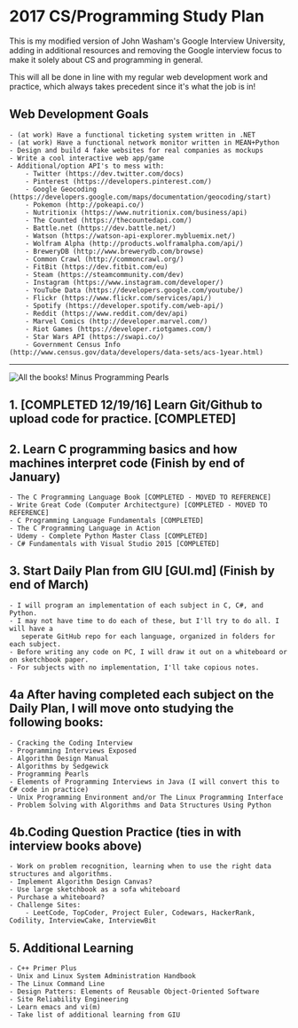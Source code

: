 # 2017 CS/Programming Study Plan

This is my modified version of John Washam's Google Interview University, adding in additional resources and removing the Google interview focus to make it solely about CS and programming in general.

This will all be done in line with my regular web development work and practice, which always takes precedent since it's what the job is in!

## Web Development Goals

	- (at work) Have a functional ticketing system written in .NET
	- (at work) Have a functional network monitor written in MEAN+Python
	- Design and build 4 fake websites for real companies as mockups
	- Write a cool interactive web app/game
	- Additional/option API's to mess with:
		- Twitter (https://dev.twitter.com/docs)
		- Pinterest (https://developers.pinterest.com/)
		- Google Geocoding (https://developers.google.com/maps/documentation/geocoding/start)
		- Pokemon (http://pokeapi.co/)
		- Nutritionix (https://www.nutritionix.com/business/api)
		- The Counted (https://thecountedapi.com/)
		- Battle.net (https://dev.battle.net/)
		- Watson (https://watson-api-explorer.mybluemix.net/)
		- Wolfram Alpha (http://products.wolframalpha.com/api/)
		- BreweryDB (http://www.brewerydb.com/browse)
		- Common Crawl (http://commoncrawl.org/)
		- FitBit (https://dev.fitbit.com/eu)
		- Steam (https://steamcommunity.com/dev)
		- Instagram (https://www.instagram.com/developer/)
		- YouTube Data (https://developers.google.com/youtube/)
		- Flickr (https://www.flickr.com/services/api/)
		- Spotify (https://developer.spotify.com/web-api/)
		- Reddit (https://www.reddit.com/dev/api)
		- Marvel Comics (http://developer.marvel.com/)
		- Riot Games (https://developer.riotgames.com/)
		- Star Wars API (https://swapi.co/)
		- Government Census Info (http://www.census.gov/data/developers/data-sets/acs-1year.html)

---

![All the books! Minus Programming Pearls](http://i.imgur.com/wttoQa0.jpg)

## 1. [COMPLETED 12/19/16] Learn Git/Github to upload code for practice. [COMPLETED]

## 2. Learn C programming basics and how machines interpret code (Finish by end of January)
	- The C Programming Language Book [COMPLETED - MOVED TO REFERENCE]
	- Write Great Code (Computer Architectgure) [COMPLETED - MOVED TO REFERENCE]
	- C Programming Language Fundamentals [COMPLETED]
	- The C Programming Language in Action 
	- Udemy - Complete Python Master Class [COMPLETED]
	- C# Fundamentals with Visual Studio 2015 [COMPLETED]

## 3. Start Daily Plan from GIU [GUI.md] (Finish by end of March)
	- I will program an implementation of each subject in C, C#, and Python.
	- I may not have time to do each of these, but I'll try to do all. I will have a
	   seperate GitHub repo for each language, organized in folders for each subject.
	- Before writing any code on PC, I will draw it out on a whiteboard or on sketchbook paper.
	- For subjects with no implementation, I'll take copious notes.

## 4a After having completed each subject on the Daily Plan, I will move onto studying the following books:
	- Cracking the Coding Interview
	- Programming Interviews Exposed
	- Algorithm Design Manual
	- Algorithms by Sedgewick
	- Programming Pearls
	- Elements of Programming Interviews in Java (I will convert this to C# code in practice)
	- Unix Programming Environment and/or The Linux Programming Interface
	- Problem Solving with Algorithms and Data Structures Using Python

## 4b.Coding Question Practice (ties in with interview books above)
	- Work on problem recognition, learning when to use the right data structures and algorithms.
	- Implement Algorithm Design Canvas?
	- Use large sketchbook as a sofa whiteboard
	- Purchase a whiteboard?
	- Challenge Sites:
		- LeetCode, TopCoder, Project Euler, Codewars, HackerRank, Codility, InterviewCake, InterviewBit

## 5. Additional Learning
	- C++ Primer Plus
	- Unix and Linux System Administration Handbook
	- The Linux Command Line
	- Design Patters: Elements of Reusable Object-Oriented Software
	- Site Reliability Engineering
	- Learn emacs and vi(m)
	- Take list of additional learning from GIU

